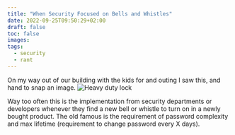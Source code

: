 ```yaml
---
title: "When Security Focused on Bells and Whistles"
date: 2022-09-25T09:50:29+02:00
draft: false
toc: false
images:
tags:
  - security
  - rant
---
```


On my way out of our building with the kids for and outing I saw this, and hand to snap an image.
![Heavy duty lock](/media/locked_wheel-2.jpg "Single bicycle wheel locked with heavy chain to a bike stand, bicycle stolen")

Way too often this is the implementation from security departments or developers whenever they find a new bell or whistle to turn on in a newly bought product. The old famous is the requirement of password complexity and max lifetime (requirement to change password every X days).
